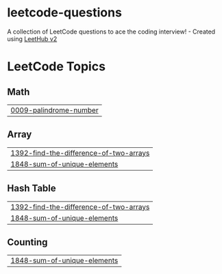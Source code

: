 # leetcode-questions
A collection of LeetCode questions to ace the coding interview! - Created using [LeetHub v2](https://github.com/arunbhardwaj/LeetHub-2.0)

<!---LeetCode Topics Start-->
# LeetCode Topics
## Math
|  |
| ------- |
| [0009-palindrome-number](https://github.com/shykha7/leetcode-questions/tree/master/0009-palindrome-number) |
## Array
|  |
| ------- |
| [1392-find-the-difference-of-two-arrays](https://github.com/shykha7/leetcode-questions/tree/master/1392-find-the-difference-of-two-arrays) |
| [1848-sum-of-unique-elements](https://github.com/shykha7/leetcode-questions/tree/master/1848-sum-of-unique-elements) |
## Hash Table
|  |
| ------- |
| [1392-find-the-difference-of-two-arrays](https://github.com/shykha7/leetcode-questions/tree/master/1392-find-the-difference-of-two-arrays) |
| [1848-sum-of-unique-elements](https://github.com/shykha7/leetcode-questions/tree/master/1848-sum-of-unique-elements) |
## Counting
|  |
| ------- |
| [1848-sum-of-unique-elements](https://github.com/shykha7/leetcode-questions/tree/master/1848-sum-of-unique-elements) |
<!---LeetCode Topics End-->